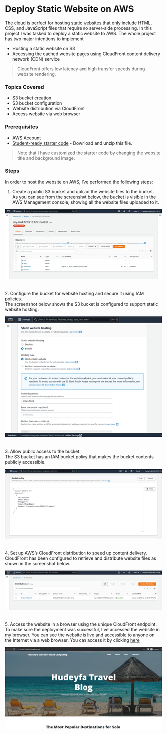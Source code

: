 Deploy Static Website on AWS
============================

The cloud is perfect for hosting static websites that only include HTML, CSS, and JavaScript files that require no server-side processing. In this project I was tasked to deploy a static website to AWS. The whole project has two major intentions to implement:
- Hosting a static website on S3
- Accessing the cached website pages using CloudFront content delivery network (CDN) service  
> CloudFront offers low latency and high transfer speeds during website rendering.  

### Topics Covered
- S3 bucket creation
- S3 bucket configuration
- Website distribution via CloudFront
- Access website via web browser  

### Prerequisites
- AWS Account
- [Student-ready starter code](https://drive.google.com/open?id=15vQ7-utH7wBJzdAX3eDmO9ls35J5_sEQ) - Download and unzip this file.
> Note that I have customized the starter code by changing the website title and background image.  

### Steps
In order to host the website on AWS, I’ve performed the following steps:
1.	Create a public S3 bucket and upload the website files to the bucket.  
As you can see from the screenshot below, the bucket is visible in the AWS Management console, showing all the website files uploaded to it.  

![S3 bucket objects](screenshots/bucket-objects.png)  
<br>
<br>
2.	Configure the bucket for website hosting and secure it using IAM policies.  
The screenshot below shows the S3 bucket is configured to support static website hosting.  

![Website hosting enabled](screenshots/static-website-hosting.png)  
<br>
<br>
3.  Allow public access to the bucket.  
The S3 bucket has an IAM bucket policy that makes the bucket contents publicly accessible.  
  
![Bucket publicly accessible](screenshots/bucket-policy.png)  
<br>
<br>
4.	Set up AWS’s CloudFront distribution to speed up content delivery.  
CloudFront has been configured to retrieve and distribute website files as shown in the screenshot below.  
  
![CloudFront distribution configured](screenshots/cloudfront-distribution.png)  
<br>
<br>
5.	Access the website in a browser using the unique CloudFront endpoint.  
To make sure the deployment was successful, I’ve accessed the website in my browser. You can see the website is live and accessible to anyone on the Internet via a web browser. You can access it by clicking [here](https://d39zy2735e00h8.cloudfront.net)  

![Website accessible](screenshots/website-access.png)  
